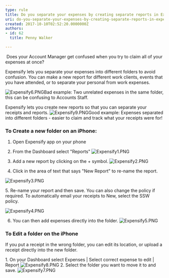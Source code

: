 ```yaml
---
type: rule
title: Do you separate your expenses by creating separate reports in Expensify?
uri: do-you-separate-your-expenses-by-creating-separate-reports-in-expensify
created: 2017-10-10T02:52:20.0000000Z
authors:
- id: 62
  title: Penny Walker

---
```


 ​
​​Does your Account Manager get confused when you try to claim all of your expenses at once?



Expensify lets you separate your expenses into different folders to avoid confusion. You can make a new report for different work clients, events that you have attended, or to separate your personal from work expenses. 


 ![Expensify6.PNG](Expensify6.PNG)Bad example: Two unrelated expenses in the same folder, this can be confusing to Accounts Staff.​​


Expensify lets you create new reports so that you can separate your receipts and reports.
![Expensify9.PNG](Expensify9.PNG)​Good example: Expenses separated into different folders - easier to claim and track what your receipts were for!

### To Create a new folder on an iPhone​:


1. Open Expensify app on your phone

2. From the Dashboard select "Reports"
![Expensify1.PNG](Expensify1.PNG)
3. Add a new report by clicking on the + symbol. 
![Expensify2.PNG](Expensify2.PNG)

4. ​Click in the area of text that says "New Report" to re-name the report.

![Expensify3.PNG](Expensify3.PNG)

​5. Re-name your report and then save. You can also change the policy if required. To automatically email your receipts to New, select the SSW policy.


![Expensify4.PNG](Expensify4.PNG)


6. You can then add expenses directly into the folder.
![Expensify5.PNG](Expensify5.PNG)

### ​To Edit a folder on the iPhone


​If you put a receipt in the wrong folder, you can edit its location, or upload a receipt directly into the new folder.



​1. On your Dashboard select Expenses | Select correct expense to edit | Report
![Expensify8.PNG](Expensify8.PNG)
2. Select the folder you want to move it to and save.​
![Expensify7.PNG](Expensify7.PNG)

